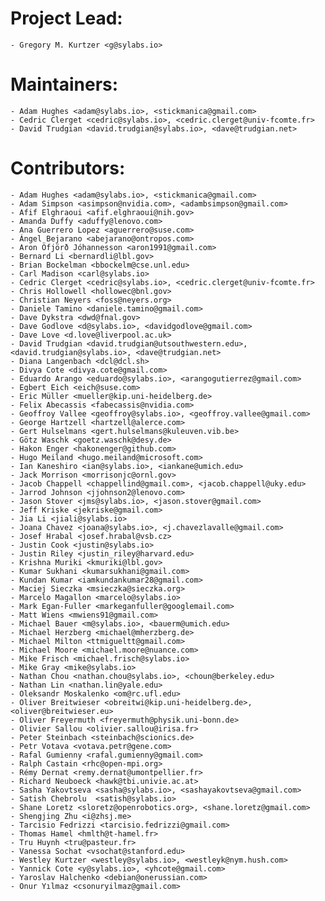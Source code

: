 # Project Lead:

    - Gregory M. Kurtzer <g@sylabs.io>

# Maintainers:

    - Adam Hughes <adam@sylabs.io>, <stickmanica@gmail.com>
    - Cedric Clerget <cedric@sylabs.io>, <cedric.clerget@univ-fcomte.fr>
    - David Trudgian <david.trudgian@sylabs.io>, <dave@trudgian.net>

# Contributors:

    - Adam Hughes <adam@sylabs.io>, <stickmanica@gmail.com>
    - Adam Simpson <asimpson@nvidia.com>, <adambsimpson@gmail.com>
    - Afif Elghraoui <afif.elghraoui@nih.gov>
    - Amanda Duffy <aduffy@lenovo.com>
    - Ana Guerrero Lopez <aguerrero@suse.com>
    - Ángel Bejarano <abejarano@ontropos.com>
    - Aron Öfjörð Jóhannesson <aron1991@gmail.com>
    - Bernard Li <bernardli@lbl.gov>
    - Brian Bockelman <bbockelm@cse.unl.edu>
    - Carl Madison <carl@sylabs.io>
    - Cedric Clerget <cedric@sylabs.io>, <cedric.clerget@univ-fcomte.fr>
    - Chris Hollowell <hollowec@bnl.gov>
    - Christian Neyers <foss@neyers.org>
    - Daniele Tamino <daniele.tamino@gmail.com>
    - Dave Dykstra <dwd@fnal.gov>
    - Dave Godlove <d@sylabs.io>, <davidgodlove@gmail.com>
    - Dave Love <d.love@liverpool.ac.uk>
    - David Trudgian <david.trudgian@utsouthwestern.edu>, <david.trudgian@sylabs.io>, <dave@trudgian.net>
    - Diana Langenbach <dcl@dcl.sh>
    - Divya Cote <divya.cote@gmail.com>
    - Eduardo Arango <eduardo@sylabs.io>, <arangogutierrez@gmail.com>
    - Egbert Eich <eich@suse.com>
    - Eric Müller <mueller@kip.uni-heidelberg.de>
    - Felix Abecassis <fabecassis@nvidia.com>
    - Geoffroy Vallee <geoffroy@sylabs.io>, <geoffroy.vallee@gmail.com>
    - George Hartzell <hartzell@alerce.com>
    - Gert Hulselmans <gert.hulselmans@kuleuven.vib.be>
    - Götz Waschk <goetz.waschk@desy.de>
    - Hakon Enger <hakonenger@github.com>
    - Hugo Meiland <hugo.meiland@microsoft.com>
    - Ian Kaneshiro <ian@sylabs.io>, <iankane@umich.edu>
    - Jack Morrison <morrisonjc@ornl.gov>
    - Jacob Chappell <chappellind@gmail.com>, <jacob.chappell@uky.edu>
    - Jarrod Johnson <jjohnson2@lenovo.com>
    - Jason Stover <jms@sylabs.io>, <jason.stover@gmail.com>
    - Jeff Kriske <jekriske@gmail.com>
    - Jia Li <jiali@sylabs.io>
    - Joana Chavez <joana@sylabs.io>, <j.chavezlavalle@gmail.com>
    - Josef Hrabal <josef.hrabal@vsb.cz>
    - Justin Cook <justin@sylabs.io>
    - Justin Riley <justin_riley@harvard.edu>
    - Krishna Muriki <kmuriki@lbl.gov>
    - Kumar Sukhani <kumarsukhani@gmail.com>
    - Kundan Kumar <iamkundankumar28@gmail.com>
    - Maciej Sieczka <msieczka@sieczka.org>
    - Marcelo Magallon <marcelo@sylabs.io>
    - Mark Egan-Fuller <markeganfuller@googlemail.com>
    - Matt Wiens <mwiens91@gmail.com>
    - Michael Bauer <m@sylabs.io>, <bauerm@umich.edu>
    - Michael Herzberg <michael@mherzberg.de>
    - Michael Milton <ttmigueltt@gmail.com>
    - Michael Moore <michael.moore@nuance.com>
    - Mike Frisch <michael.frisch@sylabs.io>
    - Mike Gray <mike@sylabs.io>
    - Nathan Chou <nathan.chou@sylabs.io>, <choun@berkeley.edu>
    - Nathan Lin <nathan.lin@yale.edu>
    - Oleksandr Moskalenko <om@rc.ufl.edu>
    - Oliver Breitwieser <obreitwi@kip.uni-heidelberg.de>, <oliver@breitwieser.eu>
    - Oliver Freyermuth <freyermuth@physik.uni-bonn.de>
    - Olivier Sallou <olivier.sallou@irisa.fr>
    - Peter Steinbach <steinbach@scionics.de>
    - Petr Votava <votava.petr@gene.com>
    - Rafal Gumienny <rafal.gumienny@gmail.com>
    - Ralph Castain <rhc@open-mpi.org>
    - Rémy Dernat <remy.dernat@umontpellier.fr>
    - Richard Neuboeck <hawk@tbi.univie.ac.at>
    - Sasha Yakovtseva <sasha@sylabs.io>, <sashayakovtseva@gmail.com>
    - Satish Chebrolu  <satish@sylabs.io>
    - Shane Loretz <sloretz@openrobotics.org>, <shane.loretz@gmail.com>
    - Shengjing Zhu <i@zhsj.me>
    - Tarcisio Fedrizzi <tarcisio.fedrizzi@gmail.com>
    - Thomas Hamel <hmlth@t-hamel.fr>
    - Tru Huynh <tru@pasteur.fr>
    - Vanessa Sochat <vsochat@stanford.edu>
    - Westley Kurtzer <westley@sylabs.io>, <westleyk@nym.hush.com>
    - Yannick Cote <y@sylabs.io>, <yhcote@gmail.com>
    - Yaroslav Halchenko <debian@onerussian.com>
    - Onur Yılmaz <csonuryilmaz@gmail.com>

